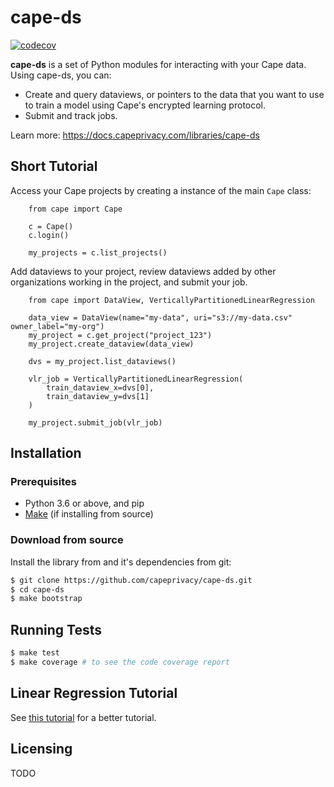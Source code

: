 # cape-ds

[![codecov](https://codecov.io/gh/capeprivacy/cape-ds/branch/main/graph/badge.svg?token=nimecXcQzo)](https://codecov.io/gh/capeprivacy/cape-ds)

**cape-ds** is a set of Python modules for interacting with your Cape data. Using cape-ds, you can:

- Create and query dataviews, or pointers to the data that you want to use to train a model using Cape's encrypted learning protocol.
- Submit and track jobs.

Learn more: https://docs.capeprivacy.com/libraries/cape-ds

## Short Tutorial
Access your Cape projects by creating a instance of the main `Cape` class:
``` 
    from cape import Cape

    c = Cape()
    c.login()

    my_projects = c.list_projects()
```

Add dataviews to your project, review dataviews added by other organizations working in the project, and submit your job.
```    
    from cape import DataView, VerticallyPartitionedLinearRegression

    data_view = DataView(name="my-data", uri="s3://my-data.csv" owner_label="my-org")
    my_project = c.get_project("project_123")
    my_project.create_dataview(data_view)

    dvs = my_project.list_dataviews()

    vlr_job = VerticallyPartitionedLinearRegression(
        train_dataview_x=dvs[0],
        train_dataview_y=dvs[1]
    )

    my_project.submit_job(vlr_job)
```

## Installation

### Prerequisites

* Python 3.6 or above, and pip
* [Make](https://www.gnu.org/software/make/) (if installing from source)

### Download from source

Install the library from and it's dependencies from git: 

```sh
$ git clone https://github.com/capeprivacy/cape-ds.git
$ cd cape-ds
$ make bootstrap
```

## Running Tests
```sh
$ make test
$ make coverage # to see the code coverage report
```

## Linear Regression Tutorial

See [this tutorial](./examples/linear_regression/README.md) for a better tutorial.

## Licensing

TODO


